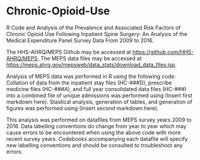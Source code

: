 # Chronic-Opioid-Use
R Code and Analysis of the Prevalence and Associated Risk Factors of Chronic Opioid Use Following Inpatient Spine Surgery: An Analysis of the Medical Expenditure Panel Survey Data From 2009 to 2016.

The HHS-AHRQ/MEPS Github may be accessed at https://github.com/HHS-AHRQ/MEPS.
The MEPS data files may be accessed at https://meps.ahrq.gov/mepsweb/data_stats/download_data_files.jsp.

Analysis of MEPS data was performed in R using the following code:
Collation of data from the inpatient stay files (HC-###D), prescribe medicine files (HC-###A), and full year consolidated data files (HC-###) into a combined file of unique admissions was performed using (Insert first markdown here).
Stastical analysis, generation of tables, and generation of figures was performed using (Insert second markdown here).

This analysis was performed on datafiles from MEPS survey years 2009 to 2016. Data labelling conventions do change from year to year which may cause errors to be encountered when using the above code with more recent survey years. Codebooks accompanying each datafile will specify new labelling conventions and should be consulted to troubleshoot any errors.

